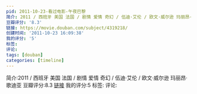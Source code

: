 ```yaml
---
pid: 2011-10-23-看过电影-午夜巴黎
简介: 2011 / 西班牙 美国 法国 / 剧情 爱情 奇幻 / 伍迪·艾伦 / 欧文·威尔逊 玛丽昂·歌迪亚
豆瓣评分: '8.3'
链接: https://movie.douban.com/subject/4319218/
创建时间: '2011-10-23 16:09:38'
我的评分: '5'
标签:
评论:
tags: [douban]
categories: [timeline]
---
```

简介:2011 / 西班牙 美国 法国 / 剧情 爱情 奇幻 / 伍迪·艾伦 / 欧文·威尔逊 玛丽昂·歌迪亚
豆瓣评分:8.3
[链接](https://movie.douban.com/subject/4319218/)
我的评分:5
标签:
评论:
